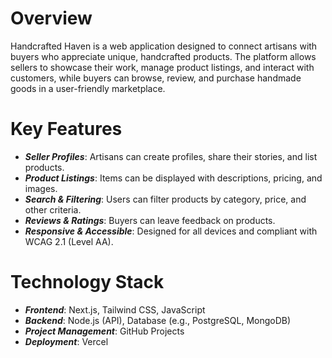 # Overview

Handcrafted Haven is a web application designed to connect artisans with buyers who appreciate unique, handcrafted products. The platform allows sellers to showcase their work, manage product listings, and interact with customers, while buyers can browse, review, and purchase handmade goods in a user-friendly marketplace.

# Key Features
- ***Seller Profiles***: Artisans can create profiles, share their stories, and list products.
- ***Product Listings***: Items can be displayed with descriptions, pricing, and images.
- ***Search & Filtering***: Users can filter products by category, price, and other criteria.
- ***Reviews & Ratings***: Buyers can leave feedback on products.
- ***Responsive & Accessible***: Designed for all devices and compliant with WCAG 2.1 (Level AA).

# Technology Stack

- ***Frontend***: Next.js, Tailwind CSS, JavaScript
- ***Backend***: Node.js (API), Database (e.g., PostgreSQL, MongoDB)
- ***Project Management***: GitHub Projects
- ***Deployment***: Vercel